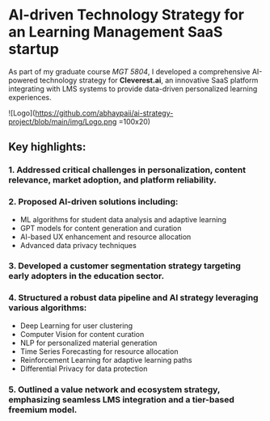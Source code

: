 # AI-driven Technology Strategy for an Learning Management SaaS startup

As part of my graduate course *MGT 5804*, I developed a comprehensive AI-powered technology strategy for **Cleverest.ai**, an innovative SaaS platform integrating with LMS systems to provide data-driven personalized learning experiences.

![Logo](https://github.com/abhaypaii/ai-strategy-project/blob/main/img/Logo.png =100x20)

## Key highlights:

### 1. Addressed critical challenges in personalization, content relevance, market adoption, and platform reliability.

### 2. Proposed AI-driven solutions including:
 - ML algorithms for student data analysis and adaptive learning
 - GPT models for content generation and curation
 - AI-based UX enhancement and resource allocation
 - Advanced data privacy techniques

### 3. Developed a customer segmentation strategy targeting early adopters in the education sector.

### 4. Structured a robust data pipeline and AI strategy leveraging various algorithms:
 - Deep Learning for user clustering
 - Computer Vision for content curation
 - NLP for personalized material generation
 - Time Series Forecasting for resource allocation
 - Reinforcement Learning for adaptive learning paths
 - Differential Privacy for data protection

### 5. Outlined a value network and ecosystem strategy, emphasizing seamless LMS integration and a tier-based freemium model.
